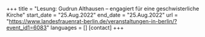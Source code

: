 +++
title = "Lesung: Gudrun Althausen – engagiert für eine geschwisterliche Kirche"
start_date = "25.Aug.2022"
end_date = "25.Aug.2022"
url = "https://www.landesfrauenrat-berlin.de/veranstaltungen-in-berlin/?event_id1=6083"
languages = []
[contact]
+++